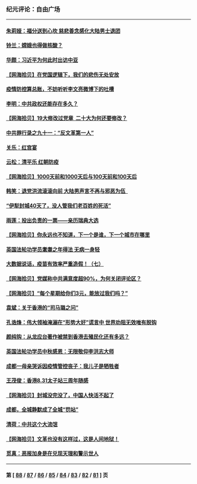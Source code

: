 ### 纪元评论：自由广场
---
#### [朱莉娅：福分送到心坎 慈悲善念感化大陆男士退团](../../pages/nsc993/n13825516.md) 
#### [铃兰：嫦娥也得做核酸？](../../pages/nsc993/n13825352.md) 
#### [华颇：习近平为何此时出访中亚](../../pages/nsc993/n13825178.md) 
#### [【网海拾贝】在党国逻辑下，我们的悲伤无处安放](../../pages/nsc993/n13824891.md) 
#### [疫情防控算总账，不妨听听李文亮微博下的吐槽](../../pages/nsc993/n13824869.md) 
#### [李明：中共政权还能存在多久？](../../pages/nsc993/n13824839.md) 
#### [【网海拾贝】19大修改过党章  二十大为何还要修改？](../../pages/nsc993/n13823963.md) 
#### [中共罪行录之九十一：“反文革第一人”](../../pages/nsc993/n13823959.md) 
#### [关乐：红宫宴](../../pages/nsc993/n13823779.md) 
#### [云松：清平乐 红朝防疫](../../pages/nsc993/n13823760.md) 
#### [【网海拾贝】1000天前和1000天后与100天前和100天后](../../pages/nsc993/n13823090.md) 
#### [韩笑：退党洪流滚滚向前 大陆男声言不再与邪恶为伍  ](../../pages/nsc993/n13823029.md) 
#### [“伊犁封城40天了，没人管我们老百姓的死活”](../../pages/nsc993/n13822781.md) 
#### [雨莲：投出负责的一票——亲历瑞典大选](../../pages/nsc993/n13822441.md) 
#### [【网海拾贝】你永远也不知道，下一个是谁，下一个城市在哪里](../../pages/nsc993/n13822187.md) 
#### [英国法轮功学员耄耋之年得法 无病一身轻](../../pages/nsc993/n13821415.md) 
#### [大数据说话，疫苗有效率严重造假！（七）](../../pages/nsc993/n13820824.md) 
#### [【网海拾贝】党媒称中共满意度超90%，为何关闭评论区？](../../pages/nsc993/n13820813.md) 
#### [【网海拾贝】“每个星期给你们3元，能放过我们吗？”](../../pages/nsc993/n13819989.md) 
#### [袁斌：关于香港的“司马璐之问”](../../pages/nsc993/n13819975.md) 
#### [孔诰烽：伟大领袖淹溺在“形势大好”谎言中  世界劝阻无效唯有脱钩](../../pages/nsc993/n13819903.md) 
#### [颜纯钩：从龙应台著作被禁到香港去殖民化还有多远？](../../pages/nsc993/n13819829.md) 
#### [英国法轮功学员中秋感恩：无限敬仰李洪志大师](../../pages/nsc993/n13819193.md) 
#### [成都一母亲哭诉因疫情管控丧子：我儿子是牺牲者](../../pages/nsc993/n13819089.md) 
#### [王茂俊：香港8.31太子站三周年随感](../../pages/nsc993/n13818741.md) 
#### [【网海拾贝】封城没完没了，中国人快活不起了](../../pages/nsc993/n13818367.md) 
#### [成都，全城静默成了全城“罚站”](../../pages/nsc993/n13818308.md) 
#### [清荷：中共这个大流氓](../../pages/nsc993/n13817607.md) 
#### [【网海拾贝】文革也没有这样过，这是人间地狱！](../../pages/nsc993/n13817602.md) 
#### [觅真：恶报加身是在兑现天理和警示世人](../../pages/nsc993/n13817153.md) 

---
#### 第 [ [88](./88.md) / [87](./87.md) / [86](./86.md) / [85](./85.md) / [84](./84.md) / [83](./83.md) / [82](./82.md) / [81](./81.md) ] 页
